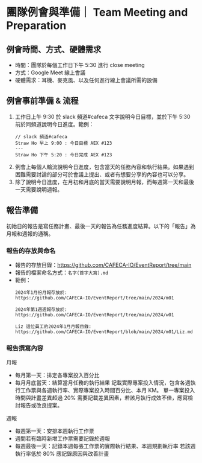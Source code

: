 # 團隊例會與準備｜ Team Meeting and Preparation

## 例會時間、方式、硬體需求

- 時間：團隊於每個工作日下午 5:30 進行 close meeting
- 方式：Google Meet 線上會議
- 硬體需求：耳機、麥克風、以及任何進行線上會議所需的設備

## 例會事前準備 & 流程

1. 工作日上午 9:30 於 slack 頻道#cafeca 文字說明今日目標，並於下午 5:30 前於同頻道說明今日進度。範例：
   ```
   // slack 頻道#cafeca
   Straw Ho 早上 9:00 : 今日目標 AEX #123
   ---
   Straw Ho 下午 5:20 : 今日完成 AEX #123
   ```
2. 例會上每個人輪流說明今日進度，包含當天的任務內容和執行結果。如果遇到困難需要討論的部分可於會議上提出、或者有想要分享的內容也可以分享。
3. 除了說明今日進度，在月初和月底的當天需要說明月報，而每週第一天和最後一天需要說明週報。

## 報告準備

初始日的報告是寫任務計畫、最後一天的報告為任務進度結算。以下的「報告」為月報和週報的通稱。

### 報告的存放與命名

- 報告的存放目錄：https://github.com/CAFECA-IO/EventReport/tree/main
- 報告的檔案命名方式：`名字(首字大寫).md`
- 範例：
  ```
  2024年1月份月報存放於:
  https://github.com/CAFECA-IO/EventReport/tree/main/2024/m01

  2024年第1週週報存放於:
  https://github.com/CAFECA-IO/EventReport/tree/main/2024/w01

  Liz 這位員工的2024年1月月報目錄:
  https://github.com/CAFECA-IO/EventReport/blob/main/2024/m01/Liz.md
  ```

### 報告撰寫內容

月報

- 每月第一天：排定各專案投入百分比
- 每月月底當天：結算當月任務的執行結果
  記載實際專案投入情況，包含各週執行工作票與各週執行率、實際專案投入時間百分比、本月 KM。
  單一專案投入時間與計畫差異超過 20% 需要記載差異因素，若該月執行成效不佳，應寫檢討報告或改良提案。

週報

- 每週第一天：安排本週執行工作票
- 週間若有臨時新增工作票需要記錄於週報
- 每週最後一天：記錄本週每張工作票的實際執行結果、本週規劃執行率
  若該週執行率低於 80% 應記錄原因與改善計畫
